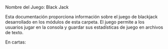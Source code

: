 Nombre del Juego: Black Jack 

Esta documentación proporciona información sobre el juego de blackjack desarrollado en los módulos de esta carpeta. El juego permite a los usuarios jugar en la consola y guardar sus estadísticas de juego en archivos de texto.

En cartas: 

